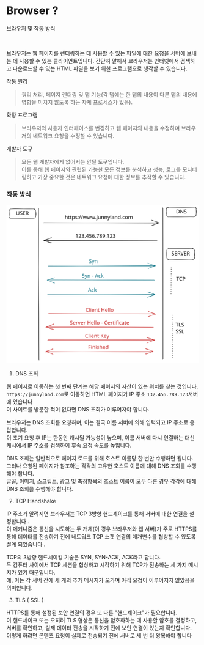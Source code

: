# Browser ?

브라우저 및 작동 방식

<figure><img src="https://github.com/cheatsnake/backend-cheats/raw/master/files/network-internet/browser_eng.png" alt=""><figcaption></figcaption></figure>

브라우저는 웹 페이지를 렌더링하는 데 사용할 수 있는 파일에 대한 요청을 서버에 보내는 데 사용할 수 있는 클라이언트입니다. 간단히 말해서 브라우저는 인터넷에서 검색하고 다운로드할 수 있는 HTML 파일을 보기 위한 프로그램으로 생각할 수 있습니다.

작동 원리

> 쿼리 처리, 페이지 렌더링 및 탭 기능(각 탭에는 한 탭의 내용이 다른 탭의 내용에 영향을 미치지 않도록 하는 자체 프로세스가 있음).

확장 프로그램

> 브라우저의 사용자 인터페이스를 변경하고 웹 페이지의 내용을 수정하며 브라우저의 네트워크 요청을 수정할 수 있습니다.

개발자 도구

> 모든 웹 개발자에게 없어서는 안될 도구입니다. \
> 이를 통해 웹 페이지와 관련된 가능한 모든 정보를 분석하고 성능, 로그를 모니터링하고 가장 중요한 것은 네트워크 요청에 대한 정보를 추적할 수 있습니다.

### 작동 방식

<img src="../../.gitbook/assets/file.excalidraw.svg" alt="" class="gitbook-drawing">

1. DNS 조회

웹 페이지로 이동하는 첫 번째 단계는 해당 페이지의 자산이 있는 위치를 찾는 것입니다.  `https://junnyland.com`로 이동하면 HTML 페이지가 IP 주소 `132.456.789.123`서버에 있습니다 \
이 사이트를 방문한 적이 없다면 DNS 조회가 이루어져야 합니다.

브라우저는 DNS 조회를 요청하며, 이는 결국 이름 서버에 의해 입력되고 IP 주소로 응답합니다. \
이 초기 요청 후 IP는 한동안 캐시될 가능성이 높으며, 이름 서버에 다시 연결하는 대신 캐시에서 IP 주소를 검색하여 후속 요청 속도를 높입니다.

DNS 조회는 일반적으로 페이지 로드를 위해 호스트 이름당 한 번만 수행하면 됩니다. \
그러나 요청된 페이지가 참조하는 각각의 고유한 호스트 이름에 대해 DNS 조회를 수행해야 합니다. \
글꼴, 이미지, 스크립트, 광고 및 측정항목의 호스트 이름이 모두 다른 경우 각각에 대해 DNS 조회를 수행해야 합니다.

2. TCP Handshake

IP 주소가 알려지면 브라우저는 TCP 3방향 핸드셰이크를 통해 서버에 대한 연결을 설정합니다 . \
이 메커니즘은 통신을 시도하는 두 개체(이 경우 브라우저와 웹 서버)가 주로 HTTPS를 통해 데이터를 전송하기 전에 네트워크 TCP 소켓 연결의 매개변수를 협상할 수 있도록 설계 되었습니다 .

TCP의 3방향 핸드셰이킹 기술은 SYN, SYN-ACK, ACK라고 합니다. \
두 컴퓨터 사이에서 TCP 세션을 협상하고 시작하기 위해 TCP가 전송하는 세 가지 메시지가 있기 때문입니다. \
예, 이는 각 서버 간에 세 개의 추가 메시지가 오가며 아직 요청이 이루어지지 않았음을 의미합니다.

3. TLS ( SSL )&#x20;

HTTPS를 통해 설정된 보안 연결의 경우 또 다른 "핸드셰이크"가 필요합니다. \
이 핸드셰이크 또는 오히려 TLS 협상은 통신을 암호화하는 데 사용할 암호를 결정하고, 서버를 확인하고, 실제 데이터 전송을 시작하기 전에 보안 연결이 있는지 확인합니다. \
이렇게 하려면 콘텐츠 요청이 실제로 전송되기 전에 서버로 세 번 더 왕복해야 합니다
